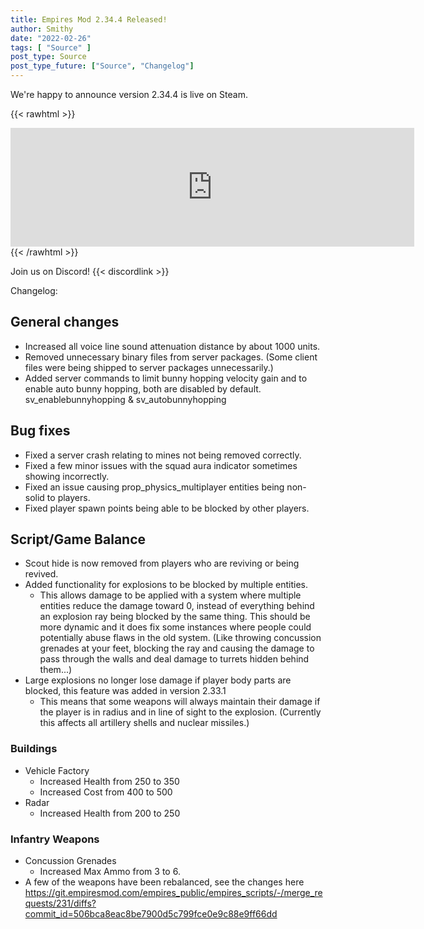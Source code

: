 ```yaml
---
title: Empires Mod 2.34.4 Released!
author: Smithy
date: "2022-02-26"
tags: [ "Source" ]
post_type: Source
post_type_future: ["Source", "Changelog"]
---
```



We're happy to announce version 2.34.4 is live on Steam.

{{< rawhtml >}}
<iframe src="https://store.steampowered.com/widget/17740/" frameborder="0" width="646" height="190"></iframe>
{{< /rawhtml >}}

Join us on Discord! {{< discordlink >}}

Changelog:

## General changes
- Increased all voice line sound attenuation distance by about 1000 units.
- Removed unnecessary binary files from server packages. (Some client files were being shipped to server packages unnecessarily.)
- Added server commands to limit bunny hopping velocity gain and to enable auto bunny hopping, both are disabled by default. sv_enablebunnyhopping & sv_autobunnyhopping


## Bug fixes
- Fixed a server crash relating to mines not being removed correctly.
- Fixed a few minor issues with the squad aura indicator sometimes showing incorrectly.
- Fixed an issue causing prop_physics_multiplayer entities being non-solid to players.
- Fixed player spawn points being able to be blocked by other players.


## Script/Game Balance
- Scout hide is now removed from players who are reviving or being revived.
- Added functionality for explosions to be blocked by multiple entities.
	- This allows damage to be applied with a system where multiple entities reduce the damage toward 0, instead of everything behind an explosion ray being blocked by the same thing. This should be more dynamic and it does fix some instances where people could potentially abuse flaws in the old system. (Like throwing concussion grenades at your feet, blocking the ray and causing the damage to pass through the walls and deal damage to turrets hidden behind them...)
- Large explosions no longer lose damage if player body parts are blocked, this feature was added in version 2.33.1
	- This means that some weapons will always maintain their damage if the player is in radius and in line of sight to the explosion. (Currently this affects all artillery shells and nuclear missiles.)

### Buildings
- Vehicle Factory
	- Increased Health from 250 to 350
	- Increased Cost from 400 to 500
- Radar
	- Increased Health from 200 to 250

### Infantry Weapons
- Concussion Grenades
	- Increased Max Ammo from 3 to 6.
- A few of the weapons have been rebalanced, see the changes here https://git.empiresmod.com/empires_public/empires_scripts/-/merge_requests/231/diffs?commit_id=506bca8eac8be7900d5c799fce0e9c88e9ff66dd
